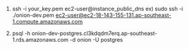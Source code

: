 1. ssh -i your_key.pem ec2-user@instance_public_dns 
    ex) sudo ssh -i ./onion-dev.pem ec2-user@ec2-18-143-155-131.ap-southeast-1.compute.amazonaws.com

2. psql -h onion-dev-postgres.cl3kdqdm7erq.ap-southeast-1.rds.amazonaws.com -d onion -U postgres
    

